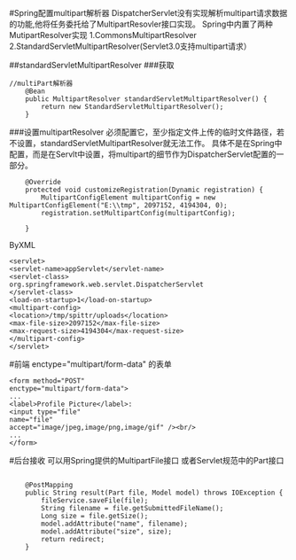 #Spring配置multipart解析器
DispatcherServlet没有实现解析multipart请求数据的功能,他将任务委托给了MultipartResovler接口实现。
Spring中内置了两种MutipartResolver实现
1.CommonsMultipartResolver
2.StandardServletMultipartResolver(Servlet3.0支持multipart请求）

##standardServletMultipartResolver
###获取
```
//multiPart解析器
	@Bean
	public MultipartResolver standardServletMultipartResolver() {
		return new StandardServletMultipartResolver();
	}
```
###设置multipartResolver
必须配置它，至少指定文件上传的临时文件路径，若不设置，standardServletMultipartResolver就无法工作。
具体不是在Spring中配置，而是在Servlt中设置，将multipart的细节作为DispatcherServlet配置的一部分。
```
	@Override
	protected void customizeRegistration(Dynamic registration) {
		MultipartConfigElement multipartConfig = new MultipartConfigElement("E:\\tmp", 2097152, 4194304, 0);
		registration.setMultipartConfig(multipartConfig);

	}
```
ByXML
```
<servlet>
<servlet-name>appServlet</servlet-name>
<servlet-class>
org.springframework.web.servlet.DispatcherServlet
</servlet-class>
<load-on-startup>1</load-on-startup>
<multipart-config>
<location>/tmp/spittr/uploads</location>
<max-file-size>2097152</max-file-size>
<max-request-size>4194304</max-request-size>
</multipart-config>
</servlet>
```

#前端
enctype="multipart/form-data" 的表单
```
<form method="POST"
enctype="multipart/form-data">
...
<label>Profile Picture</label>:
<input type="file"
name="file"
accept="image/jpeg,image/png,image/gif" /><br/>
...
</form>
```

#后台接收
可以用Spring提供的MultipartFile接口
或者Servlet规范中的Part接口
```

	@PostMapping
	public String result(Part file, Model model) throws IOException {
		fileService.saveFile(file);
		String filename = file.getSubmittedFileName();
		Long size = file.getSize();
		model.addAttribute("name", filename);
		model.addAttribute("size", size);
		return redirect;
	}
```